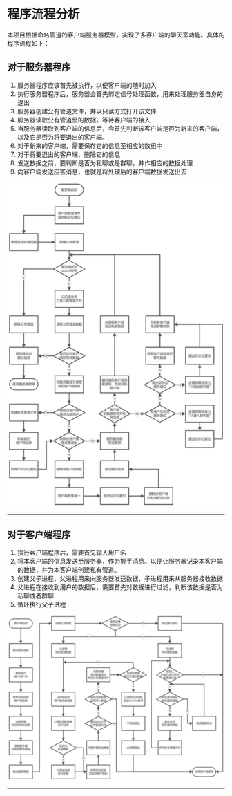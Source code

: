 # 程序流程分析

本项目根据命名管道的客户端服务器模型，实现了多客户端的聊天室功能。具体的程序流程如下：

## 对于服务器程序

1. 服务器程序应该首先被执行，以便客户端的随时加入
2. 执行服务器程序后，服务器会首先绑定信号处理函数，用来处理服务器自身的退出
3. 服务器创建公有管道文件，并以只读方式打开该文件
4. 服务器读取公有管道里的数据，等待客户端的接入
5. 当服务器读取到客户端的信息后，会首先判断该客户端是否为新来的客户端，以及它是否为将要退出的客户端。
6. 对于新来的客户端，需要保存它的信息至相应的数组中
7. 对于将要退出的客户端，删除它的信息
8. 发送数据之前，要判断是否为私聊或是群聊，并作相应的数据处理
9. 向客户端发送应答消息，也就是将处理后的客户端数据发送出去

![服务器流程图](img/server_flow.png)

---

## 对于客户端程序

1. 执行客户端程序后，需要首先输入用户名
2. 将本客户端的信息发送至服务器，作为握手消息。以便让服务器记录本客户端的数据，并为本客户端创建私有管道。
3. 创建父子进程，父进程用来向服务器发送数据，子进程用来从服务器接收数据
4. 父进程在接收到用户的数据后，需要首先对数据进行过滤，判断该数据是否为私聊或者群聊
5. 循环执行父子进程

![客户端流程图](img/client_flow.png)

---

